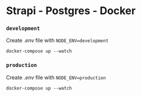 # Strapi - Postgres - Docker

### `development`

Create _.env_ file with `NODE_ENV=development`

```
docker-compose up --watch
```

### `production`

Create _.env_ file with `NODE_ENV=production`

```
docker-compose up --watch
```

